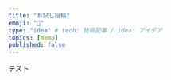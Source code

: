 ```yaml
---
title: "お試し投稿"
emoji: "🎉"
type: "idea" # tech: 技術記事 / idea: アイデア
topics: [memo]
published: false
---
```

テスト